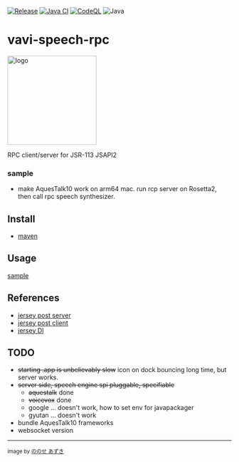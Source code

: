 [![Release](https://jitpack.io/v/umjammer/vavi-speech-rpc.svg)](https://jitpack.io/#umjammer/vavi-speech-rpc)
[![Java CI](https://github.com/umjammer/vavi-speech-rpc/actions/workflows/maven.yml/badge.svg)](https://github.com/umjammer/vavi-speech-rpc/actions/workflows/maven.yml)
[![CodeQL](https://github.com/umjammer/vavi-speech-rpc/actions/workflows/codeql.yml/badge.svg)](https://github.com/umjammer/vavi-speech-rpc/actions/workflows/codeql.yml)
![Java](https://img.shields.io/badge/Java-17-b07219)

# vavi-speech-rpc

<img alt="logo" src="https://github.com/umjammer/vavi-speech-rpc/assets/493908/347e3f8e-4fbf-469d-aa16-c09b8b3962f0" width="200" />

RPC client/server for JSR-113 JSAPI2

### sample

 * make AquesTalk10 work on arm64 mac. run rcp server on Rosetta2, then call rpc speech synthesizer.

## Install

 * [maven](https://jitpack.io/#umjammer/vavi-speech-rpc)

## Usage

 [sample](src/test/java/vavi/speech/rpc/jsapi2/TestCase.java) 

## References

 * [jersey post server](https://stackoverflow.com/questions/29183274/jax-rs-jersey-rest-webservice-posting-a-array-generated-by-input-from-user)
 * [jersey post client](https://qiita.com/noobar/items/a96e07e441241b1e0215)
 * [jersey DI](https://qiita.com/atti/items/3f6f43c5168323344427)

## TODO

 * ~~starting .app is unbelievably slow~~ icon on dock bouncing long time, but server works. 
 * ~~server side, speech engine spi pluggable, specifiable~~
   * ~~aquestalk~~ done
   * ~~voicevox~~ done
   * google ... doesn't work, how to set env for javapackager
   * gyutan ... doesn't work
 * bundle AquesTalk10 frameworks
 * websocket version

---
<sub>image by <a href="https://www.ac-illust.com/main/detail.php?id=700743">ののせ あずき</a></sub>